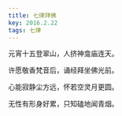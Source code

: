 ```yaml
---
title: 七律拜佛
key: 2016.2.22
tags: 七律
---
```


元宵十五登翠山，人挤神龛庙连天。

许愿敬香梵音后，诵经拜坐佛光前。

心能寂静尘方远，怀若空灵月更圆。

无性有形身好累，只知磕地闻青烟。

</br>


